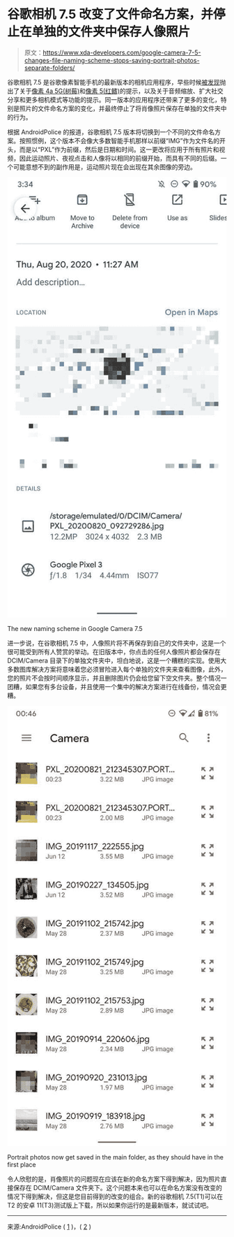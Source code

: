 # 谷歌相机 7.5 改变了文件命名方案，并停止在单独的文件夹中保存人像照片

> 原文：<https://www.xda-developers.com/google-camera-7-5-changes-file-naming-scheme-stops-saving-portrait-photos-separate-folders/>

谷歌相机 7.5 是谷歌像素智能手机的最新版本的相机应用程序，早些时候[被发现](https://www.xda-developers.com/google-camera-7-5-pixel-4a-5g-pixel-5-audio-zoom-expanded-social-share/)抛出了关于[像素 4a 5G(树莓)](https://www.xda-developers.com/google-pixel-4a-5g-pixel-5-live-image-specs-leak/)和[像素 5(红鳍)](https://www.xda-developers.com/google-pixel-5-specs-snapdragon-765g-90hz-display-wide-angle-camera-8gb-ram/)的提示，以及关于音频缩放、扩大社交分享和更多相机模式等功能的提示。同一版本的应用程序还带来了更多的变化，特别是照片的文件命名方案的变化，并最终停止了将肖像照片保存在单独的文件夹中的行为。

根据 AndroidPolice 的报道，谷歌相机 7.5 版本将切换到一个不同的文件命名方案。按照惯例，这个版本不会像大多数智能手机那样以前缀“IMG”作为文件名的开头，而是以“PXL”作为前缀，然后是日期和时间。这一更改将应用于所有照片和视频，因此运动照片、夜视点击和人像将以相同的前缀开始，而具有不同的后缀。一个可能意想不到的副作用是，运动照片现在会出现在其余图像的旁边。

 <picture>![](img/8ed28f4555e98c3f03b073a317632a27.png)</picture> 

The new naming scheme in Google Camera 7.5

进一步说，在谷歌相机 7.5 中，人像照片将不再保存到自己的文件夹中，这是一个很可能受到所有人赞赏的举动。在旧版本中，你点击的任何人像照片都会保存在 DCIM/Camera 目录下的单独文件夹中，坦白地说，这是一个糟糕的实现。使用大多数图库解决方案将意味着您必须冒险进入每个单独的文件夹来查看图像，此外，您的照片不会按时间顺序显示，并且删除图片仍会给您留下空文件夹。整个情况一团糟，如果您有多台设备，并且使用一个集中的解决方案进行在线备份，情况会更糟。

 <picture>![](img/21bc9058195ce8fa790ee7c969f70d26.png)</picture> 

Portrait photos now get saved in the main folder, as they should have in the first place

令人欣慰的是，肖像照片的问题现在应该在新的命名方案下得到解决，因为照片直接保存在 DCIM/Camera 文件夹下。这个问题本来也可以在命名方案没有改变的情况下得到解决，但这是您目前得到的改变的组合。新的谷歌相机 7.5(T1)可以在 T2 的安卓 11(T3)测试版上下载，所以如果你运行的是最新版本，就试试吧。

* * *

来源:AndroidPolice ( [1](https://www.androidpolice.com/2020/08/20/soon-everyone-you-share-photos-and-videos-with-will-know-youve-got-a-pixel/) )，( [2](https://www.androidpolice.com/2020/08/22/google-camera-7-5-no-longer-saves-portrait-photo-pairs-in-standalone-folders/) )